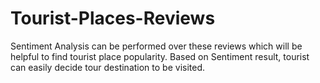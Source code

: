 # Tourist-Places-Reviews
 Sentiment Analysis can be performed over these reviews which will be  helpful to find tourist place popularity. Based on Sentiment result, tourist can easily  decide tour destination to be visited.
